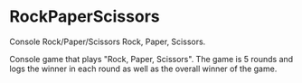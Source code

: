 # RockPaperScissors
Console Rock/Paper/Scissors
Rock, Paper, Scissors.

Console game that plays "Rock, Paper, Scissors". The game is 5 rounds and logs the winner in each round as well as the overall winner of the game.
